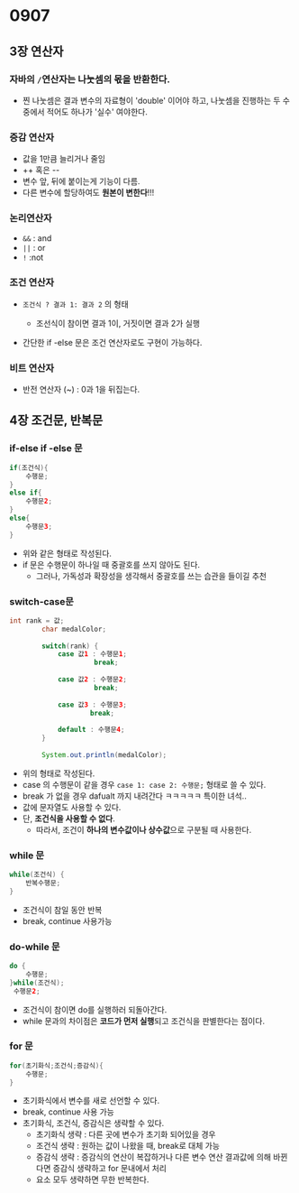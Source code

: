 # 0907

## 3장 연산자

### 자바의 `/`연산자는  나눗셈의 몫을 반환한다.

* 찐 나눗셈은 결과 변수의 자료형이 'double' 이어야 하고, 나눗셈을 진행하는 두 수 중에서 적어도 하나가 '실수' 여야한다.

### 증감 연산자 

* 값을 1만큼 늘리거나 줄임
* ++ 혹은 -- 
* 변수 앞, 뒤에 붙이는게 기능이 다름.
* 다른 변수에 할당하여도 **원본이 변한다**!!! 

### 논리연산자

* `&&` : and
* `||` : or
* `!` :not

### 조건 연산자

* `조건식 ? 결과 1: 결과 2` 의 형태
  * 조선식이 참이면 결과 1이, 거짓이면 결과 2가 실행

* 간단한 if -else 문은 조건 연산자로도 구현이 가능하다.

### 비트 연산자

* 반전 연산자 (~)  : 0과 1을 뒤집는다. 



## 4장 조건문, 반복문

### if-else if -else 문

```java
if(조건식){
    수행문;
}
else if{
    수행문2;
}
else{
    수행문3;
}
```

* 위와 같은 형태로 작성된다.
* if 문은 수행문이 하나일 때 중괄호를 쓰지 않아도 된다. 
  * 그러나, 가독성과 확장성을 생각해서 중괄호를 쓰는 습관을 들이길 추천

### switch-case문

```java
int rank = 값;
		char medalColor;
		
		switch(rank) {
			case 값1 : 수행문1;
					 break;
				
			case 값2 : 수행문2;
					 break;
			
			case 값3 : 수행문3;
					break;
			
			default : 수행문4;
		}
		
		System.out.println(medalColor);
```

* 위의 형태로 작성된다.
* case 의 수행문이 같을 경우 `case 1: case 2: 수행문;` 형태로 쓸 수 있다.
* break 가 없을 경우 dafualt 까지 내려간다 ㅋㅋㅋㅋㅋ 특이한 녀석..
* 값에 문자열도 사용할 수 있다.
* 단, **조건식을 사용할 수 없다**.
  * 따라서, 조건이 **하나의 변수값이나 상수값**으로 구분될 때 사용한다.

### while 문

```java
while(조건식) {
    반복수행문;
}
```

* 조건식이 참일 동안 반복
* break, continue 사용가능



### do-while 문

```java
do {
    수행문;
}while(조건식);
 수행문2;
```

* 조건식이 참이면 do를 실행하러 되돌아간다. 
* while 문과의 차이점은 **코드가 먼저 실행**되고 조건식을 판별한다는 점이다.



### for 문

```java
for(초기화식;조건식;증감식){
    수행문;
}
```

* 초기화식에서 변수를 새로 선언할 수 있다.
* break, continue 사용 가능
* 초기화식, 조건식, 증감식은 생략할 수 있다.
  * 초기화식 생략 : 다른 곳에 변수가 초기화 되어있을 경우
  * 조건식 생략 : 원하는 값이 나왔을 때, break로 대체 가능
  * 증감식 생략 : 증감식의 연산이 복잡하거나 다른 변수 연산 결과값에 의해 바뀐다면 증감식 생략하고 for 문내에서 처리
  * 요소 모두 생략하면 무한 반복한다.


